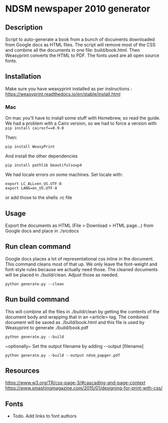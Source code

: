 # NDSM newspaper 2010 generator

## Description
Script to auto-generate a book from a bunch of documents downloaded from Google
docs as HTML files. The script will remove most of the CSS and combine all
the documents in one file: build/book.html. Then Weasyprint converts the
HTML to PDF.
The fonts used are all open source fonts.

## Installation

Make sure you have weasyprint installed as per instructions :
https://weasyprint.readthedocs.io/en/stable/install.html

### Mac
On mac you'll have to install some stuff with Homebrew, so read the guide.
We had a problem with a Cairo version, so we had to force a version with
```pip install cairocf==0.9.0```

Then:

``` pip install WeasyPrint ```

And install the other dependencies

``` pip install pathlib beautifulsoup4 ```

We had locale errors on some machines. Set locale with:
```
export LC_ALL=en_US.UTF-8
export LANG=en_US.UTF-8
```
or add those to the shells .rc file

## Usage

Export the documents as HTML (File > Download > HTML page...) from Google docs and place in ./srcdocs

Run clean command
---
Google docs places a lot of representational css inline in the document.
This command cleans most of that up. We only leave the font-weight and font-style
rules because we actually need those.
The cleaned documents will be placed in ./build/clean. Adjust those as needed.

``` python generate.py --clean ```


Run build command
---
This will combine all the files in ./build/clean by getting the contents of the
document body and wrapping that in an &lt;article&gt; tag.
The combined document will be saved as  ./build/book.html and this file is used
by Weasyprint to generate ./build/book.pdf

``` python generate.py --build ```


~optionally~
Set the output filename by adding --output [filename]

``` python generate.py --build --output ndsm_papger.pdf ```

## Resources
https://www.w3.org/TR/css-page-3/#cascading-and-page-context
https://www.smashingmagazine.com/2015/01/designing-for-print-with-css/

## Fonts
- Todo. Add links to font authors
